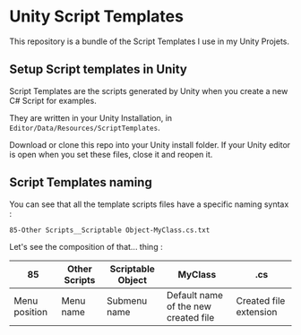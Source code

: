 # Unity Script Templates

This repository is a bundle of the Script Templates I use in my Unity Projets.

## Setup Script templates in Unity

Script Templates are the scripts generated by Unity when you create a new C# Script for examples.

They are written in your Unity Installation, in `Editor/Data/Resources/ScriptTemplates`. 

Download or clone this repo into your Unity install folder. If your Unity editor is open when you set these files, close it and reopen it.


## Script Templates naming

You can see that all the template scripts files have a specific naming syntax :

```
85-Other Scripts__Scriptable Object-MyClass.cs.txt
```

Let's see the composition of that... thing :

| 85 | Other Scripts | Scriptable Object | MyClass | .cs |
| - | - | - | - | - |
| Menu position | Menu name | Submenu name | Default name of the new created file | Created file extension |